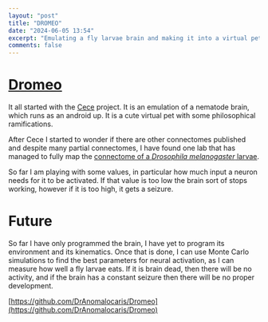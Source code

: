 ```yaml
---
layout: "post"
title: "DROMEO"
date: "2024-06-05 13:54"
excerpt: "Emulating a fly larvae brain and making it into a virtual pet app."
comments: false
---
```


# [Dromeo](https://dranomalocaris.github.io/Dromeo/)

It all started with the [Cece](https://github.com/DrAnomalocaris/Ceceapp/) project. It is an emulation of a nematode brain, which runs as an android up. It is a cute virtual pet with some philosophical ramifications.

After Cece I started to wonder if there are other connectomes published and despite many partial connectomes, I have found one lab that has managed to fully map the [connectome of a *Drosophila melanogaster* larvae](https://www.ncbi.nlm.nih.gov/pmc/articles/PMC7614541/#SD6).

So far I am playing with some values, in particular how much input a neuron needs for it to be activated. If that value is too low the brain sort of stops working, however if it is too high, it gets a seizure.

# Future

So far I have only programmed the brain, I have yet to program its environment and its kinematics. Once that is done, I can use Monte Carlo simulations to find the best parameters for neural activation, as I can measure how well a fly larvae eats. If it is brain dead, then there will be no activity, and if the brain has a constant seizure then there will be no proper development. 


[https://github.com/DrAnomalocaris/Dromeo](https://github.com/DrAnomalocaris/Dromeo)